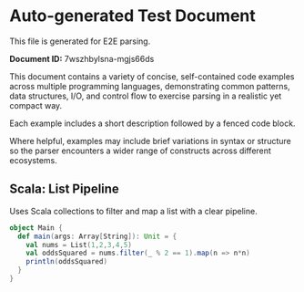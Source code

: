 # Auto-generated Test Document

This file is generated for E2E parsing.

**Document ID:** 7wszhbylsna-mgjs66ds

This document contains a variety of concise, self-contained code examples across multiple programming languages, demonstrating common patterns, data structures, I/O, and control flow to exercise parsing in a realistic yet compact way.

Each example includes a short description followed by a fenced code block.

Where helpful, examples may include brief variations in syntax or structure so the parser encounters a wider range of constructs across different ecosystems.

## Scala: List Pipeline

Uses Scala collections to filter and map a list with a clear pipeline.

```scala
object Main {
  def main(args: Array[String]): Unit = {
    val nums = List(1,2,3,4,5)
    val oddsSquared = nums.filter(_ % 2 == 1).map(n => n*n)
    println(oddsSquared)
  }
}
```


